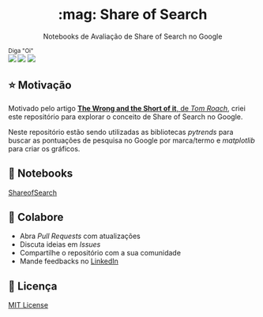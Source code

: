 <p align="center">
  <h1 align="center">:mag: Share of Search</h2>
  <p align="center">Notebooks de Avaliação de Share of Search no Google</p>
</p>

<sub>Diga "Oi" <br> 
    [<img src = "https://img.shields.io/badge/github-black.svg?&style=for-the-badge&logo=github&logoColor=white">](https://github.com/hideraldus13)
    [<img src="https://img.shields.io/badge/linkedin-%230077B5.svg?&style=for-the-badge&logo=linkedin&logoColor=white" />](https://www.linkedin.com/in/hideraldoluis/) 
    [<img src = "https://img.shields.io/badge/instagram-%23E4405F.svg?&style=for-the-badge&logo=instagram&logoColor=white">](https://www.instagram.com/hideraldojunior/) 
</sub>

## :star: Motivação
Motivado pelo artigo [**The Wrong and the Short of it**, de _Tom Roach_](https://thetomroach.com/2020/11/15/the-wrong-and-the-short-of-it/), criei este repositório para explorar o conceito de Share of Search no Google.<br>

Neste repositório estão sendo utilizadas as bibliotecas _pytrends_ para buscar as pontuações de pesquisa no Google por marca/termo e _matplotlib_ para criar os gráficos.<br>

## :notebook: Notebooks
[ShareofSearch](/ShareOfSearch.ipynb)

## :punch: Colabore
- Abra <i>Pull Requests</i> com atualizações
- Discuta ideias em <i>Issues</i>
- Compartilhe o repositório com a sua comunidade
- Mande feedbacks no [LinkedIn](https://linkedin.com/in/hideraldoluis)

## :pushpin: Licença
[MIT License](/LICENSE) <br>
